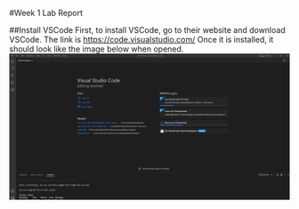 #Week 1 Lab Report


##Install VSCode
  First, to install VSCode, go to their website and download VSCode. The link is https://code.visualstudio.com/
 Once it is installed, it should look like the image below when opened.
![Image](opening_vscode.png)
